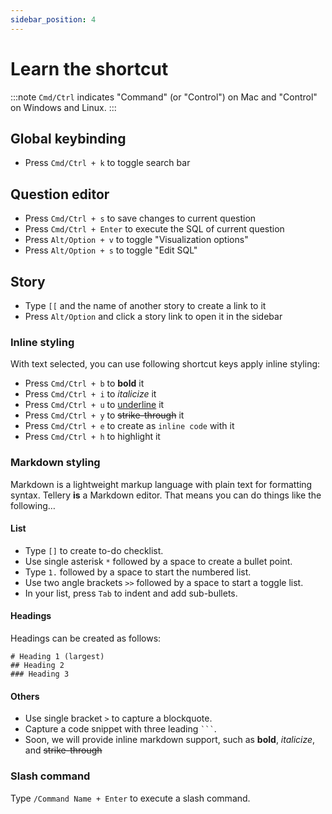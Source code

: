 ```yaml
---
sidebar_position: 4
---
```


# Learn the shortcut

:::note
`Cmd/Ctrl`  indicates "Command" (or "Control") on Mac and "Control" on Windows and Linux.
:::


## Global keybinding

* Press `Cmd/Ctrl + k` to toggle search bar


## Question editor


* Press `Cmd/Ctrl + s` to save changes to current question
* Press `Cmd/Ctrl + Enter` to execute the SQL of current question
* Press `Alt/Option + v` to toggle "Visualization options"
* Press `Alt/Option + s` to toggle "Edit SQL"


## Story


* Type `[[` and the name of another story to create a link to it
* Press `Alt/Option` and click a story link to open it in the sidebar


### Inline styling


With text selected, you can use following shortcut keys apply inline styling:

* Press `Cmd/Ctrl + b` to **bold** it
* Press `Cmd/Ctrl + i` to *italicize* it
* Press `Cmd/Ctrl + u` to <u>underline</u> it
* Press `Cmd/Ctrl + y` to ~~strike-through~~ it
* Press `Cmd/Ctrl + e` to create as `inline code` with it
* Press `Cmd/Ctrl + h` to highlight it



### Markdown styling


Markdown is a lightweight markup language with plain text for formatting syntax. Tellery **is** a Markdown editor. That means you can do things like the following…


#### List

* Type `[]` to create to-do checklist.
* Use single asterisk `*` followed by a space to create a bullet point.
* Type `1.` followed by a space to start the numbered list.
* Use two angle brackets `>>` followed by a space to start a toggle list.
* In your list, press `Tab` to indent and add sub-bullets.


#### Headings

Headings can be created as follows:

```
# Heading 1 (largest)
## Heading 2 
### Heading 3
```

#### Others


* Use single bracket `>` to capture a blockquote.
* Capture a code snippet with three leading <code>```</code>.
* Soon, we will provide inline markdown support, such as **bold**, *italicize*, and ~~strike-through~~


### Slash command


Type `/Command Name + Enter` to execute a slash command.

